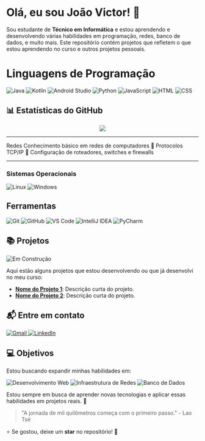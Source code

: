 # Olá, eu sou João Victor! 👋

Sou estudante de **Técnico em Informática** e estou aprendendo e desenvolvendo várias habilidades em programação, redes, banco de dados, e muito mais. Este repositório contém projetos que refletem o que estou aprendendo no curso e outros projetos pessoais.

<h1>Linguagens de Programação</h1> 
  <p align="left">
  <img src="https://img.shields.io/badge/Java-007396?style=for-the-badge&logo=java&logoColor=white" alt="Java">
  <img src="https://img.shields.io/badge/Kotlin-0095D5?style=for-the-badge&logo=kotlin&logoColor=white" alt="Kotlin">
  <img src="https://img.shields.io/badge/Android_Studio-3DDC84?style=for-the-badge&logo=android-studio&logoColor=white" alt="Android Studio">
  <img src="https://img.shields.io/badge/Python-3776AB?style=for-the-badge&logo=python&logoColor=white" alt="Python">
  <img src="https://img.shields.io/badge/JavaScript-F7DF1E?style=for-the-badge&logo=javascript&logoColor=black" alt="JavaScript">
  <img src="https://img.shields.io/badge/HTML5-E34F26?style=for-the-badge&logo=html5&logoColor=white" alt="HTML">
  <img src="https://img.shields.io/badge/CSS3-1572B6?style=for-the-badge&logo=css3&logoColor=white" alt="CSS">
</p>

<h2>📊 Estatísticas do GitHub  </h2>

<p align="center">
 <img src="https://github-profile-summary-cards.vercel.app/api/cards/profile-details?username=Joao-VictorDev&theme=tokyonight" />
</p>

<hr>
Redes Conhecimento básico em redes de computadores  
🔹 Protocolos TCP/IP  
🔹 Configuração de roteadores, switches e firewalls  
<hr/>

### Sistemas Operacionais  
<p align="left">
  <img src="https://img.shields.io/badge/Linux-FCC624?style=for-the-badge&logo=linux&logoColor=black" alt="Linux">
  <img src="https://img.shields.io/badge/Windows-0078D6?style=for-the-badge&logo=windows&logoColor=white" alt="Windows">
</p>

<h2>Ferramentas</h2> 
<p align="left">
  <img src="https://img.shields.io/badge/Git-F05032?style=for-the-badge&logo=git&logoColor=white" alt="Git">
  <img src="https://img.shields.io/badge/GitHub-181717?style=for-the-badge&logo=github&logoColor=white" alt="GitHub">
  <img src="https://img.shields.io/badge/Visual_Studio_Code-007ACC?style=for-the-badge&logo=visual-studio-code&logoColor=white" alt="VS Code">
  <img src="https://img.shields.io/badge/IntelliJ%20IDEA-000000?style=for-the-badge&logo=intellij-idea&logoColor=white" alt="IntelliJ IDEA">
  <img src="https://img.shields.io/badge/PyCharm-21D789?style=for-the-badge&logo=pycharm&logoColor=white" alt="PyCharm">
</p>

## 📚 Projetos  
<img src="https://img.shields.io/badge/🚧-Em%20Construção-orange?style=for-the-badge" alt="Em Construção">

Aqui estão alguns projetos que estou desenvolvendo ou que já desenvolvi no meu curso:

- **[Nome do Projeto 1](link_do_repositorio)**: Descrição curta do projeto.
- **[Nome do Projeto 2](link_do_repositorio)**: Descrição curta do projeto.


## 📬 Entre em contato

<p align="left">
  <a href="mailto:joaovictor.dev.io@gmail.com">
    <img src="https://img.shields.io/badge/Gmail-D14836?style=for-the-badge&logo=gmail&logoColor=white" alt="Gmail">
  </a>
  <a href="https://www.linkedin.com/in/joão-victor-9282282aa" target="_blank">
    <img src="https://img.shields.io/badge/LinkedIn-0A66C2?style=for-the-badge&logo=linkedin&logoColor=white" alt="LinkedIn">
  </a>
</p>

## 💻 Objetivos  

Estou buscando expandir minhas habilidades em:  

<p align="left">
  <img src="https://img.shields.io/badge/Desenvolvimento_Web-4285F4?style=for-the-badge&logo=google-chrome&logoColor=white" alt="Desenvolvimento Web">
  <img src="https://img.shields.io/badge/Infraestrutura_de_Redes-0078D4?style=for-the-badge&logo=cisco&logoColor=white" alt="Infraestrutura de Redes">
  <img src="https://img.shields.io/badge/Banco_de_Dados-4DB33D?style=for-the-badge&logo=mariadb&logoColor=white" alt="Banco de Dados">
</p>  

Estou sempre em busca de aprender novas tecnologias e aplicar essas habilidades em projetos reais. 🚀


> "A jornada de mil quilômetros começa com o primeiro passo." - Lao Tsé

⭐️ Se gostou, deixe um **star** no repositório! 🌟
